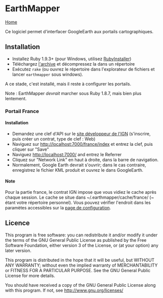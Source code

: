 EarthMapper
===========

[Home][3]

Ce logiciel permet d'interfacer GoogleEarth aux portails cartographiques.

## Installation

- Installez Ruby 1.9.3+ (pour Windows, utilisez [RubyInstaller][1])
- Téléchargez [l'archive][6] et décompressez la dans un répertoire
- Exécutez `rake` (ou ouvrez le répertoire dans l'explorateur de fichiers et
lancer `earthmapper` sous windows).

A ce stade, c'est installé, mais il reste à configurer les portails.

Note : EarthMapper _devrait_ marcher sous Ruby 1.8.7, mais bien plus lentement.

### Portail France

#### Installation

- Demandez une clef d'API sur le [site développeur de l'IGN][2]
(s'inscrire, puis créer un contrat, type de clef : Web)
- Naviguez sur [http://localhost:7000/france/index][5] et entrez la clef, puis 
cliquer sur "Save"
- Naviguez [http://localhost:7000/][4] and entrez le Referrer
- Cliquez sur "Network Link" en haut à droite, dans la barre de navigation.
- Normalement, Google Earth devrait s'ouvrir; dans le cas contraire, 
enregistrez le fichier KML produit et ouvrez le dans GoogleEarth.

#### Note

Pour la partie france, le contrat IGN impose que vous vidiez le cache après
chaque session. Le cache se situe dans ~/.earthmapper/cache/france/
(~ étant votre répertoire personnel). Vous pouvez vérifier l'endroit dans les 
paramètes accessibles sur la [page de configuration][4].

## Licence

This program is free software: you can redistribute it and/or modify
it under the terms of the GNU General Public License as published by
the Free Software Foundation, either version 3 of the License, or
(at your option) any later version.

This program is distributed in the hope that it will be useful,
but WITHOUT ANY WARRANTY; without even the implied warranty of
MERCHANTABILITY or FITNESS FOR A PARTICULAR PURPOSE.  See the
GNU General Public License for more details.

You should have received a copy of the GNU General Public License
along with this program.  If not, see <http://www.gnu.org/licenses/>
    
  [1]: http://rubyinstaller.org/
  [2]: http://api.ign.fr/moncompte/login
  [3]: https://github.com/leucos/earthmapper/
  [4]: http://localhost:7000/
  [5]: http://localhost:7000/france/index
  [6]: https://github.com/leucos/earthmapper/archive/master.zip